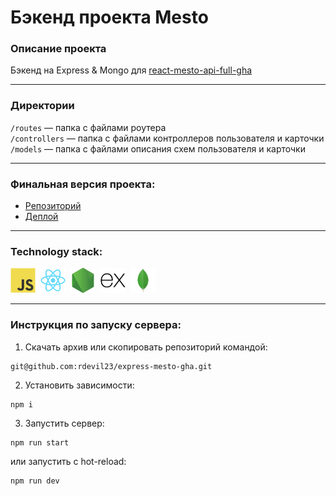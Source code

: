 # Бэкенд проекта Mesto

### **Описание проекта**

Бэкенд на Express & Mongo для [react-mesto-api-full-gha](https://github.com/rdevil23/react-mesto-api-full-gha)

---

### Директории

`/routes` — папка с файлами роутера  
`/controllers` — папка с файлами контроллеров пользователя и карточки  
`/models` — папка с файлами описания схем пользователя и карточки

---

### Финальная версия проекта:
* [Репозиторий](https://github.com/rdevil23/react-mesto-api-full-gha)
* [Деплой](https://react-mesto-pi.vercel.app)

---

### Technology stack:

  <img src="https://github.com/devicons/devicon/blob/master/icons/javascript/javascript-original.svg" title="javascript" alt="javascript" width="40" height="40"/>&nbsp;
  <img src="https://github.com/devicons/devicon/blob/master/icons/react/react-original.svg" title="reactjs" alt="reactjs" width="40" height="40"/>&nbsp;
  <img src="https://github.com/devicons/devicon/blob/master/icons/nodejs/nodejs-original.svg" title="nodejs" alt="nodejs" width="40" height="40"/>&nbsp;
  <img src="https://github.com/devicons/devicon/blob/master/icons/express/express-original.svg" title="express" alt="express" width="40" height="40"/>&nbsp;
  <img src="https://github.com/devicons/devicon/blob/master/icons/mongodb/mongodb-original.svg" title="mongodb" alt="mongodb" width="40" height="40"/>&nbsp;

---

### Инструкция по запуску сервера:

1. Скачать архив или скопировать репозиторий командой:
```
git@github.com:rdevil23/express-mesto-gha.git
```

2. Установить зависимости:
```
npm i
```

3. Запустить сервер:
```
npm run start
```

или запустить с hot-reload:

```
npm run dev
```


